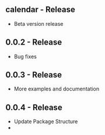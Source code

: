 ## calendar - Release

* Beta version release

## 0.0.2 - Release

* Bug fixes


## 0.0.3 - Release

* More examples and documentation

## 0.0.4 - Release

* Update Package Structure
*

